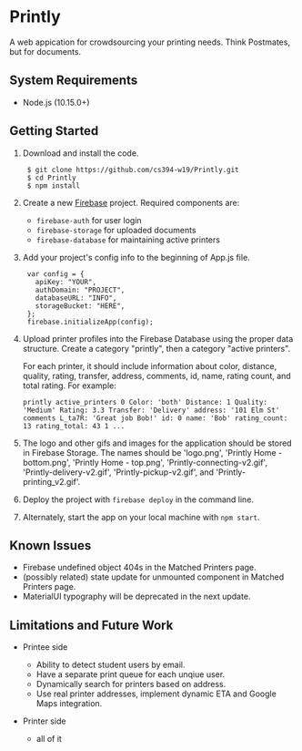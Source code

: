 # Printly

A web appication for crowdsourcing your printing needs. Think Postmates, but for documents.

## System Requirements

- Node.js (10.15.0+)

## Getting Started

1. Download and install the code.

        $ git clone https://github.com/cs394-w19/Printly.git
        $ cd Printly
        $ npm install
             
2. Create a new [Firebase](https://firebase.google.com/) project. Required components are:

    - `firebase-auth` for user login
    - `firebase-storage` for uploaded documents
    - `firebase-database` for maintaining active printers
    
3. Add your project's config info to the beginning of App.js file.

        var config = {
          apiKey: "YOUR",
          authDomain: "PROJECT",
          databaseURL: "INFO",
          storageBucket: "HERE",
        };
        firebase.initializeApp(config);
        

4. Upload printer profiles into the Firebase Database using the proper data structure.
    Create a category "printly", then a category "active printers". 

    For each printer, it should include information about color, distance, quality, rating, transfer, address, comments, id, name, rating count, and total rating. For example:


      `printly
        active_printers
          0
            Color: 'both'
            Distance: 1
            Quality: 'Medium'
            Rating: 3.3
            Transfer: 'Delivery'
            address: '101 Elm St'
            comments
              L_ta7R: 'Great job Bob!'
            id: 0
            name: 'Bob'
            rating_count: 13
            rating_total: 43
          1
            ...`


5. The logo and other gifs and images for the application should be stored in Firebase Storage.
    The names should be 'logo.png', 'Printly Home - bottom.png', 'Printly Home - top.png', 'Printly-connecting-v2.gif', 'Printly-delivery-v2.gif', 'Printly-pickup-v2.gif', and 'Printly-printing_v2.gif'.


6. Deploy the project with `firebase deploy` in the command line.


7. Alternately, start the app on your local machine with `npm start`.



## Known Issues

- Firebase undefined object 404s in the Matched Printers page.
- (possibly related) state update for unmounted component in Matched Printers page.
- MaterialUI typography will be deprecated in the next update.

## Limitations and Future Work

- Printee side
    - Ability to detect student users by email.
    - Have a separate print queue for each unqiue user.
    - Dynamically search for printers based on address.
    - Use real printer addresses, implement dynamic ETA and Google Maps integration.
    
- Printer side
    - all of it
